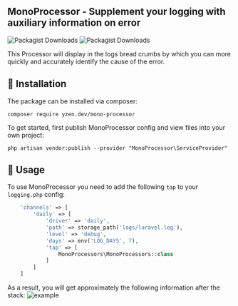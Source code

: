 ## MonoProcessor - Supplement your logging with auxiliary information on error
<img alt="Packagist Downloads" src="https://img.shields.io/packagist/dm/yzen.dev/mono-processor">
<img alt="Packagist Downloads" src="https://img.shields.io/packagist/dt/yzen.dev/mono-processor">

This Processor will display in the logs bread crumbs by which you can more quickly and accurately identify the cause of the error.

## :scroll: **Installation**
The package can be installed via composer:
```
composer require yzen.dev/mono-processor
```
To get started, first publish MonoProcessor config and view files into your own project:
```
php artisan vendor:publish --provider "MonoProcessor\ServiceProvider"
```

## :scroll: **Usage**
To use MonoProcessor you need to add the following `tap` to your `logging.php` config:
```php
    'channels' => [
        'daily' => [
            'driver' => 'daily',
            'path' => storage_path('logs/laravel.log'),
            'level' => 'debug',
            'days' => env('LOG_DAYS', 7),
            'tap' => [
                MonoProcessors\MonoProcessors::class
            ]
        ]
    ]
```
As a result, you will get approximately the following information after the stack: 
![example](http://ipic.su/img/img7/fs/example.1590401920.jpg)
